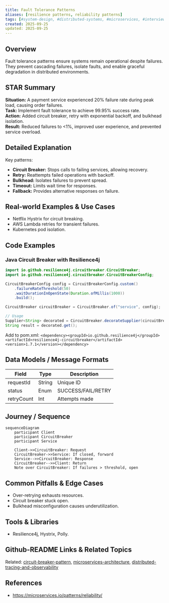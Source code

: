 ```yaml
---
title: Fault Tolerance Patterns
aliases: [resilience patterns, reliability patterns]
tags: [#system-design, #distributed-systems, #microservices, #interviews]
created: 2025-09-25
updated: 2025-09-25
---
```


## Overview
Fault tolerance patterns ensure systems remain operational despite failures. They prevent cascading failures, isolate faults, and enable graceful degradation in distributed environments.

## STAR Summary
**Situation:** A payment service experienced 20% failure rate during peak load, causing order failures.  
**Task:** Implement fault tolerance to achieve 99.95% success rate.  
**Action:** Added circuit breaker, retry with exponential backoff, and bulkhead isolation.  
**Result:** Reduced failures to <1%, improved user experience, and prevented service overload.

## Detailed Explanation
Key patterns:

- **Circuit Breaker:** Stops calls to failing services, allowing recovery.
- **Retry:** Reattempts failed operations with backoff.
- **Bulkhead:** Isolates failures to prevent spread.
- **Timeout:** Limits wait time for responses.
- **Fallback:** Provides alternative responses on failure.

## Real-world Examples & Use Cases
- Netflix Hystrix for circuit breaking.
- AWS Lambda retries for transient failures.
- Kubernetes pod isolation.

## Code Examples
### Java Circuit Breaker with Resilience4j
```java
import io.github.resilience4j.circuitbreaker.CircuitBreaker;
import io.github.resilience4j.circuitbreaker.CircuitBreakerConfig;

CircuitBreakerConfig config = CircuitBreakerConfig.custom()
    .failureRateThreshold(50)
    .waitDurationInOpenState(Duration.ofMillis(1000))
    .build();

CircuitBreaker circuitBreaker = CircuitBreaker.of("service", config);

// Usage
Supplier<String> decorated = CircuitBreaker.decorateSupplier(circuitBreaker, () -> callService());
String result = decorated.get();
```

Add to pom.xml: `<dependency><groupId>io.github.resilience4j</groupId><artifactId>resilience4j-circuitbreaker</artifactId><version>1.7.1</version></dependency>`

## Data Models / Message Formats
| Field | Type | Description |
|-------|------|-------------|
| requestId | String | Unique ID |
| status | Enum | SUCCESS/FAIL/RETRY |
| retryCount | Int | Attempts made |

## Journey / Sequence
```mermaid
sequenceDiagram
    participant Client
    participant CircuitBreaker
    participant Service

    Client->>CircuitBreaker: Request
    CircuitBreaker->>Service: If closed, forward
    Service-->>CircuitBreaker: Response
    CircuitBreaker-->>Client: Return
    Note over CircuitBreaker: If failures > threshold, open
```

## Common Pitfalls & Edge Cases
- Over-retrying exhausts resources.
- Circuit breaker stuck open.
- Bulkhead misconfiguration causes underutilization.

## Tools & Libraries
- Resilience4j, Hystrix, Polly.

## Github-README Links & Related Topics
Related: [circuit-breaker-pattern](../circuit-breaker-pattern/), [microservices-architecture](../microservices-architecture/), [distributed-tracing-and-observability](../distributed-tracing-and-observability/)

## References
- https://microservices.io/patterns/reliability/